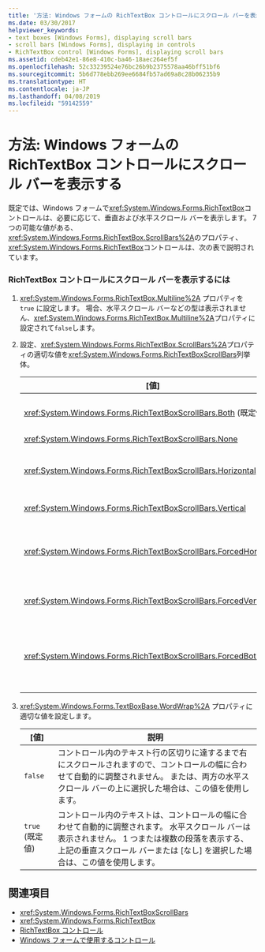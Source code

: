 ```yaml
---
title: '方法: Windows フォームの RichTextBox コントロールにスクロール バーを表示する'
ms.date: 03/30/2017
helpviewer_keywords:
- text boxes [Windows Forms], displaying scroll bars
- scroll bars [Windows Forms], displaying in controls
- RichTextBox control [Windows Forms], displaying scroll bars
ms.assetid: cdeb42e1-86e8-410c-ba46-18aec264ef5f
ms.openlocfilehash: 52c33239524e76bc26b9b2375578aa46bff51bf6
ms.sourcegitcommit: 5b6d778ebb269ee6684fb57ad69a8c28b06235b9
ms.translationtype: HT
ms.contentlocale: ja-JP
ms.lasthandoff: 04/08/2019
ms.locfileid: "59142559"
---
```

# <a name="how-to-display-scroll-bars-in-the-windows-forms-richtextbox-control"></a>方法: Windows フォームの RichTextBox コントロールにスクロール バーを表示する
既定では、Windows フォームで<xref:System.Windows.Forms.RichTextBox>コントロールは、必要に応じて、垂直および水平スクロール バーを表示します。 7 つの可能な値がある、<xref:System.Windows.Forms.RichTextBox.ScrollBars%2A>のプロパティ、<xref:System.Windows.Forms.RichTextBox>コントロールは、次の表で説明されています。  
  
### <a name="to-display-scroll-bars-in-a-richtextbox-control"></a>RichTextBox コントロールにスクロール バーを表示するには  
  
1.  <xref:System.Windows.Forms.RichTextBox.Multiline%2A> プロパティを `true` に設定します。 場合、水平スクロール バーなどの型は表示されません、<xref:System.Windows.Forms.RichTextBox.Multiline%2A>プロパティに設定されて`false`します。  
  
2.  設定、<xref:System.Windows.Forms.RichTextBox.ScrollBars%2A>プロパティの適切な値を<xref:System.Windows.Forms.RichTextBoxScrollBars>列挙体。  
  
    |[値]|説明|  
    |-----------|-----------------|  
    |<xref:System.Windows.Forms.RichTextBoxScrollBars.Both> (既定値)|テキストがコントロールの高さや幅を超えた場合にのみ、水平または垂直スクロール バー、またはその両方を表示します。|  
    |<xref:System.Windows.Forms.RichTextBoxScrollBars.None>|任意の種類のスクロール バーは表示されません。|  
    |<xref:System.Windows.Forms.RichTextBoxScrollBars.Horizontal>|水平方向のスクロール バーのテキストがコントロールの幅を超えた場合にのみ表示されます。 (この場合、<xref:System.Windows.Forms.TextBoxBase.WordWrap%2A>にプロパティを設定する必要があります`false`)。|  
    |<xref:System.Windows.Forms.RichTextBoxScrollBars.Vertical>|垂直方向のスクロール バーのテキストがコントロールの高さを超えた場合にのみ表示されます。|  
    |<xref:System.Windows.Forms.RichTextBoxScrollBars.ForcedHorizontal>|水平スクロール バーの場合に表示されます、<xref:System.Windows.Forms.TextBoxBase.WordWrap%2A>プロパティに設定されて`false`します。 テキストがコントロールの幅を超えていない場合は、スクロール バーを使用できなくなります。|  
    |<xref:System.Windows.Forms.RichTextBoxScrollBars.ForcedVertical>|常に垂直スクロール バーが表示されます。 テキストがコントロールの長さを超えていない場合は、スクロール バーを使用できなくなります。|  
    |<xref:System.Windows.Forms.RichTextBoxScrollBars.ForcedBoth>|常に垂直スクロール バーが表示されます。 水平スクロール バーの場合に表示されます、<xref:System.Windows.Forms.TextBoxBase.WordWrap%2A>プロパティに設定されて`false`します。 テキストがコントロールの高さや幅を超えていない場合、スクロール バーは淡色表示になります。|  
  
3.  <xref:System.Windows.Forms.TextBoxBase.WordWrap%2A> プロパティに適切な値を設定します。  
  
    |[値]|説明|  
    |-----------|-----------------|  
    |`false`|コントロール内のテキスト行の区切りに達するまで右にスクロールされますので、コントロールの幅に合わせて自動的に調整されません。 または、両方の水平スクロール バーの上に選択した場合は、この値を使用します。|  
    |`true` (既定値)|コントロール内のテキストは、コントロールの幅に合わせて自動的に調整されます。 水平スクロール バーは表示されません。 1 つまたは複数の段落を表示する、上記の垂直スクロール バーまたは [なし] を選択した場合は、この値を使用します。|  
  
## <a name="see-also"></a>関連項目

- <xref:System.Windows.Forms.RichTextBoxScrollBars>
- <xref:System.Windows.Forms.RichTextBox>
- [RichTextBox コントロール](richtextbox-control-windows-forms.md)
- [Windows フォームで使用するコントロール](controls-to-use-on-windows-forms.md)
